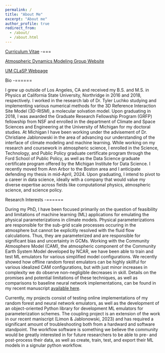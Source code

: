 ```yaml
---
permalink: /
title: "About Me"
excerpt: "About me"
author_profile: true
redirect_from: 
  - /about/
  - /about.html
---
```


[Curriculum Vitae](https://drive.google.com/file/d/1FKK9-IHmIpwptjq1IfVOMJculmN2AhlO/view?usp=share_link)
-===

[Atmospheric Dynamics Modeling Group Website](https://admg.engin.umich.edu/)

[UM CLaSP Webpage](https://clasp.engin.umich.edu/)


Bio
-======

I grew up outside of Los Angeles, CA and received my B.S. and M.S. in Physics at California State University, Northridge in 2016 and 2018, respectively. I worked in the research lab of Dr. Tyler Luchko studying and implementing various numerical methods for the 3D Reference Interaction Site Model (3D-RISM), a molecular solvation model. Upon graduating in 2018, I was awarded the Graduate Research Fellowship Program (GRFP) fellowship from NSF and enrolled in the department of Climate and Space Sciences and Engineering at the University of Michigan for my doctoral studies. At Michigan I have been working under the advisement of Dr. Christiane Jablonowski in the area of advancing our understanding of the interface of climate modeling and machine learning. While working on my research and coursework in atmospheric science, I enrolled in the Science, Technology, and Public Policy graduate certificate program through the Ford School of Public Policy, as well as the Data Science graduate certificate program offered by the Michigan Institute for Data Science. I recently moved from Ann Arbor to the Boston area and I anticipate defending my thesis in mid-April, 2024. Upon graduating, I intend to pivot to a career in data science, ideally with a company that would value my diverse expertise across fields like computational physics, atmospheric science, and science policy.

Research Interests
-======

During my PhD, I have been focused primarily on the question of feasibility and limitations of machine learning (ML) applications for emulating the physical parameterizations in climate models. Physical parameterizations are responsible for the sub-grid scale processes occuring in the atmosphere but cannot be explicitly resolved with the fluid flow calculations. Thus, they are parameterized and are responsible for significant bias and uncertainty in GCMs. Working with the Community Atmosphere Model (CAM), the atmospheric component of the Community Earth System Model developed by NCAR, we have been able to train and test ML emulators for various simplified model configurations. We recently showed how offline random forest emulators can be highly skillful for various idealized CAM configurations, but with just minor increases in complexity we do observe non-negligible decreases in skill. Details on the promises and potential limitations of these techniques, as well as comparisons to baseline neural network implementations, can be found in my recent manuscript [available here](https://agupubs.onlinelibrary.wiley.com/doi/10.1029/2022MS003395).

Currently, my projects consist of testing online implementations of my random forest and neural network emulators, as well as the development of an object-oriented Python library for development ML emulators for parameterization schemes. The coupling project is an extension of the work in our recent maniscript (Limon & Jablonowski, 2023) and has required a significant amount of troubleshooting both from a hardward and software standpoint. The workflow software is something we believe the community would be greatly interested in for future researchers to be able to pre- and post-process their data, as well as create, train, test, and export their ML models in a signular python workflow.
